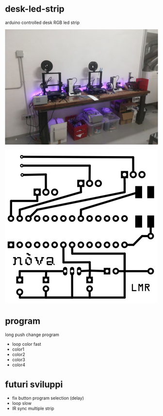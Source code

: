 # desk-led-strip
arduino controlled desk RGB led strip

![](./makerpreview.jpg)

![](./Preview.png)

# program
long push change program
  - loop color fast
  - color1
  - color2
  - color3
  - color4
  
# futuri sviluppi
- fix button program selection (delay)
- loop slow
- IR sync multiple strip
